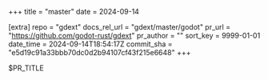 +++
title = "master"
date = 2024-09-14

[extra]
repo = "gdext"
docs_rel_url = "gdext/master/godot"
pr_url = "https://github.com/godot-rust/gdext"
pr_author = ""
sort_key = 9999-01-01
date_time = 2024-09-14T18:54:17Z
commit_sha = "e5d19c91a33bbb70dc0d2b94107cf43f215e6648"
+++

$PR_TITLE
